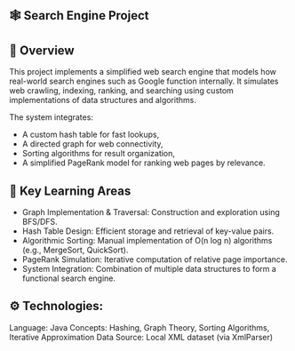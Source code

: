 ## 🕸️ Search Engine Project

## 📘 Overview

This project implements a simplified web search engine that models how real-world search engines such as Google function internally.
It simulates web crawling, indexing, ranking, and searching using custom implementations of data structures and algorithms.

The system integrates:

- A custom hash table for fast lookups,
- A directed graph for web connectivity,
- Sorting algorithms for result organization,
- A simplified PageRank model for ranking web pages by relevance.

## 🎯 Key Learning Areas

- Graph Implementation & Traversal: Construction and exploration using BFS/DFS.
- Hash Table Design: Efficient storage and retrieval of key-value pairs.
- Algorithmic Sorting: Manual implementation of O(n log n) algorithms (e.g., MergeSort, QuickSort).
- PageRank Simulation: Iterative computation of relative page importance.
- System Integration: Combination of multiple data structures to form a functional search engine.


## ⚙️ Technologies:
Language: Java
Concepts: Hashing, Graph Theory, Sorting Algorithms, Iterative Approximation
Data Source: Local XML dataset (via XmlParser)

